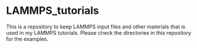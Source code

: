 # LAMMPS_tutorials

This is a repository to keep LAMMPS input files and other materials that is used in my LAMMPS tutorials. Please check the directories in this repository for the examples.
